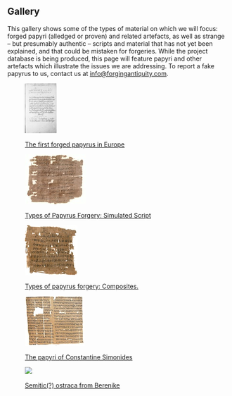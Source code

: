 ## Gallery

This gallery shows some of the types of material on which we will focus: forged papyri (alledged or proven) and related artefacts, as well as strange – but presumably authentic – scripts and material that has not yet been explained, and that could be mistaken for forgeries. While the project database is being produced, this page will feature papyri and other artefacts which illustrate the issues we are addressing. To report a fake papyrus to us, contact us at <a href="mailto:info@forgingantiquity.com">info@forgingantiquity.com</a>.



<figure class="thumb">
<a href="/galleryHamon">
<p><img src="/images/Hamon_thumb.jpg"/></p>
<figcaption> The first forged papyrus in Europe </figcaption>

</a>
</figure>


<figure class="thumb">
<a href="/gallerysimulatedscript">
<p><img src="/images/Mich1879thumb.jpg"/></p>
<figcaption> Types of Papyrus Forgery: Simulated Script  </figcaption>

</a>
</figure>


<figure class="thumb">
<a href="/gallerycomposites">
<p><img src="/images/Col.543b._thumb.jpg"/></p>
<figcaption> Types of papyrus forgery: Composites. </figcaption>

</a>
</figure>


<figure class="thumb">
<a href="/gallerySimonides">
<p><img src="/images/Hegesippus_thumb.jpg"/></p>
<figcaption> The papyri of Constantine Simonides </figcaption>

</a>
</figure>


<figure class="thumb">
<a href="/galleryBerenike">
<p><img src="/images/48055-OBer255_thumb"/></p>
<figcaption> Semitic(?) ostraca from Berenike </figcaption>

</a>
</figure>



